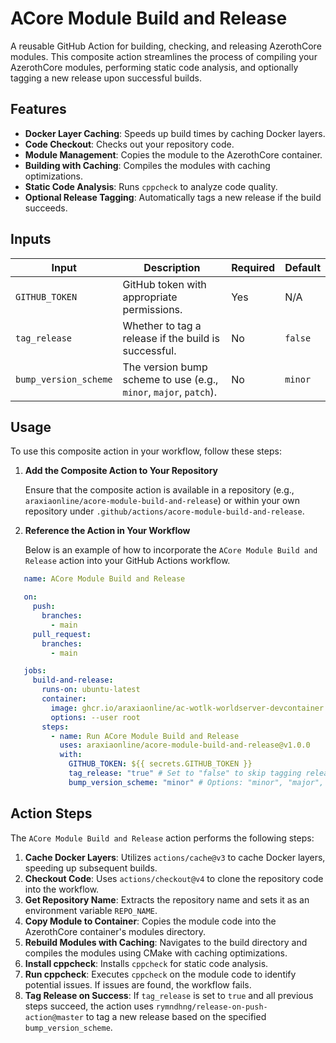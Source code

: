 # ACore Module Build and Release

A reusable GitHub Action for building, checking, and releasing AzerothCore modules. This composite action streamlines the process of compiling your AzerothCore modules, performing static code analysis, and optionally tagging a new release upon successful builds.

## Features

- **Docker Layer Caching**: Speeds up build times by caching Docker layers.
- **Code Checkout**: Checks out your repository code.
- **Module Management**: Copies the module to the AzerothCore container.
- **Building with Caching**: Compiles the modules with caching optimizations.
- **Static Code Analysis**: Runs `cppcheck` to analyze code quality.
- **Optional Release Tagging**: Automatically tags a new release if the build succeeds.

## Inputs

| Input               | Description                                                         | Required | Default  |
|---------------------|---------------------------------------------------------------------|----------|----------|
| `GITHUB_TOKEN`      | GitHub token with appropriate permissions.                           | Yes      | N/A      |
| `tag_release`       | Whether to tag a release if the build is successful.                | No       | `false`  |
| `bump_version_scheme` | The version bump scheme to use (e.g., `minor`, `major`, `patch`).  | No       | `minor`  |

## Usage

To use this composite action in your workflow, follow these steps:

1. **Add the Composite Action to Your Repository**

   Ensure that the composite action is available in a repository (e.g., `araxiaonline/acore-module-build-and-release`) or within your own repository under `.github/actions/acore-module-build-and-release`.

2. **Reference the Action in Your Workflow**

   Below is an example of how to incorporate the `ACore Module Build and Release` action into your GitHub Actions workflow.

```yaml
   name: ACore Module Build and Release

   on:
     push:
       branches:
         - main
     pull_request:
       branches:
         - main

   jobs:
     build-and-release:
       runs-on: ubuntu-latest
       container:
         image: ghcr.io/araxiaonline/ac-wotlk-worldserver-devcontainer:latest
         options: --user root
       steps:
         - name: Run ACore Module Build and Release
           uses: araxiaonline/acore-module-build-and-release@v1.0.0
           with:
             GITHUB_TOKEN: ${{ secrets.GITHUB_TOKEN }}
             tag_release: "true" # Set to "false" to skip tagging releases
             bump_version_scheme: "minor" # Options: "minor", "major", "patch"
```

## Action Steps

The `ACore Module Build and Release` action performs the following steps:

1. **Cache Docker Layers**: Utilizes `actions/cache@v3` to cache Docker layers, speeding up subsequent builds.
2. **Checkout Code**: Uses `actions/checkout@v4` to clone the repository code into the workflow.
3. **Get Repository Name**: Extracts the repository name and sets it as an environment variable `REPO_NAME`.
4. **Copy Module to Container**: Copies the module code into the AzerothCore container's modules directory.
5. **Rebuild Modules with Caching**: Navigates to the build directory and compiles the modules using CMake with caching optimizations.
6. **Install cppcheck**: Installs `cppcheck` for static code analysis.
7. **Run cppcheck**: Executes `cppcheck` on the module code to identify potential issues. If issues are found, the workflow fails.
8. **Tag Release on Success**: If `tag_release` is set to `true` and all previous steps succeed, the action uses `rymndhng/release-on-push-action@master` to tag a new release based on the specified `bump_version_scheme`.

